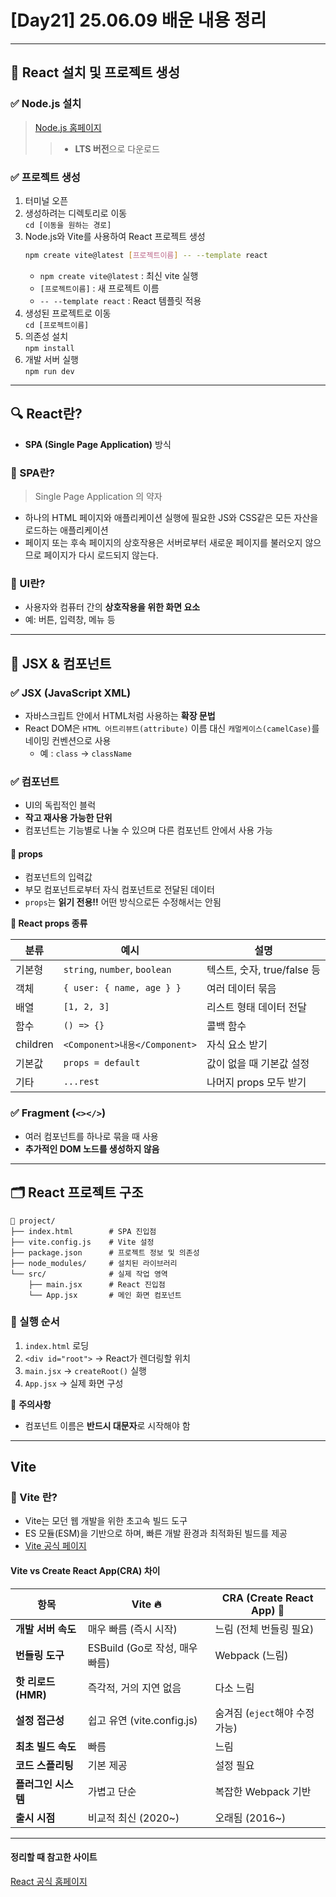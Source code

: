 # [Day21] 25.06.09 배운 내용 정리

---

## 📌 React 설치 및 프로젝트 생성

### ✅ Node.js 설치

> [Node.js 홈페이지](https://nodejs.org/ko/download)
>
> > - **LTS 버전**으로 다운로드

### ✅ 프로젝트 생성

1. 터미널 오픈
2. 생성하려는 디렉토리로 이동  
   `cd [이동을 원하는 경로]`
3. Node.js와 Vite를 사용하여 React 프로젝트 생성
   ```bash
   npm create vite@latest [프로젝트이름] -- --template react
   ```
   - `npm create vite@latest` : 최신 vite 실행
   - `[프로젝트이름]` : 새 프로젝트 이름
   - `-- --template react` : React 템플릿 적용
4. 생성된 프로젝트로 이동  
   `cd [프로젝트이름]`
5. 의존성 설치  
   `npm install`
6. 개발 서버 실행  
   `npm run dev`

---

## 🔍 React란?

- **SPA (Single Page Application)** 방식

### 📄 SPA란?

> Single Page Application 의 약자

- 하나의 HTML 페이지와 애플리케이션 실행에 필요한 JS와 CSS같은 모든 자산을 로드하는 애플리케이션
- 페이지 또는 후속 페이지의 상호작용은 서버로부터 새로운 페이지를 불러오지 않으므로 페이지가 다시 로드되지 않는다.

### 🔸 UI란?

- 사용자와 컴퓨터 간의 **상호작용을 위한 화면 요소**
- 예: 버튼, 입력창, 메뉴 등

---

## 🧱 JSX & 컴포넌트

### ✅ JSX (JavaScript XML)

- 자바스크립트 안에서 HTML처럼 사용하는 **확장 문법**
- React DOM은 `HTML 어트리뷰트(attribute)` 이름 대신 `캐멀케이스(camelCase)`를 네이밍 컨벤션으로 사용
  - 예 : `class` -> `className`

### ✅ 컴포넌트

- UI의 독립적인 블럭
- **작고 재사용 가능한 단위**
- 컴포넌트는 기능별로 나눌 수 있으며 다른 컴포넌트 안에서 사용 가능

#### 👾 props

- 컴포넌트의 입력값
- 부모 컴포넌트로부터 자식 컴포넌트로 전달된 데이터
- `props`는 **읽기 전용!!** 어떤 방식으로든 수정해서는 안됨

**📌 React props 종류**

| 분류     | 예시                          | 설명                        |
| -------- | ----------------------------- | --------------------------- |
| 기본형   | `string`, `number`, `boolean` | 텍스트, 숫자, true/false 등 |
| 객체     | `{ user: { name, age } }`     | 여러 데이터 묶음            |
| 배열     | `[1, 2, 3]`                   | 리스트 형태 데이터 전달     |
| 함수     | `() => {}`                    | 콜백 함수                   |
| children | `<Component>내용</Component>` | 자식 요소 받기              |
| 기본값   | `props = default`             | 값이 없을 때 기본값 설정    |
| 기타     | `...rest`                     | 나머지 props 모두 받기      |

### ✅ Fragment (`<></>`)

- 여러 컴포넌트를 하나로 묶을 때 사용
- **추가적인 DOM 노드를 생성하지 않음**

---

## 🗂️ React 프로젝트 구조

```
📁 project/
├── index.html        # SPA 진입점
├── vite.config.js    # Vite 설정
├── package.json      # 프로젝트 정보 및 의존성
├── node_modules/     # 설치된 라이브러리
└── src/              # 실제 작업 영역
    ├── main.jsx      # React 진입점
    └── App.jsx       # 메인 화면 컴포넌트
```

### 📌 실행 순서

1. `index.html` 로딩
2. `<div id="root">` → React가 렌더링할 위치
3. `main.jsx` → `createRoot()` 실행
4. `App.jsx` → 실제 화면 구성

📌 **주의사항**

- 컴포넌트 이름은 **반드시 대문자**로 시작해야 함

---

## Vite

### 🚀 Vite 란?

- Vite는 모던 웹 개발을 위한 초고속 빌드 도구
- ES 모듈(ESM)을 기반으로 하며, 빠른 개발 환경과 최적화된 빌드를 제공
- [Vite 공식 페이지](https://ko.vite.dev/guide/)

#### Vite vs Create React App(CRA) 차이

| 항목                | Vite 🔥                        | CRA (Create React App) 🧰      |
| ------------------- | ------------------------------ | ------------------------------ |
| **개발 서버 속도**  | 매우 빠름 (즉시 시작)          | 느림 (전체 번들링 필요)        |
| **번들링 도구**     | ESBuild (Go로 작성, 매우 빠름) | Webpack (느림)                 |
| **핫 리로드 (HMR)** | 즉각적, 거의 지연 없음         | 다소 느림                      |
| **설정 접근성**     | 쉽고 유연 (vite.config.js)     | 숨겨짐 (`eject`해야 수정 가능) |
| **최초 빌드 속도**  | 빠름                           | 느림                           |
| **코드 스플리팅**   | 기본 제공                      | 설정 필요                      |
| **플러그인 시스템** | 가볍고 단순                    | 복잡한 Webpack 기반            |
| **출시 시점**       | 비교적 최신 (2020\~)           | 오래됨 (2016\~)                |

---

#### 정리할 때 참고한 사이트

[React 공식 홈페이지](https://ko.legacy.reactjs.org/docs/glossary.html)
